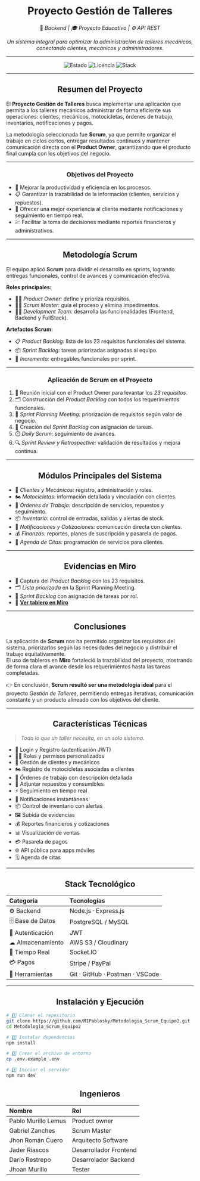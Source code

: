 <div align="center">

#  **Proyecto Gestión de Talleres**
🚀 *Backend | 🎓 Proyecto Educativo | ⚙️ API REST*

*Un sistema integral para optimizar la administración de talleres mecánicos, conectando clientes, mecánicos y administradores.*

---

![Estado](https://img.shields.io/badge/STATUS-En%20Desarrollo-00ffcc?style=for-the-badge&logo=github)
![Licencia](https://img.shields.io/badge/Licencia-MIT-8a2be2?style=for-the-badge)
![Stack](https://img.shields.io/badge/Stack-Node.js%20%7C%20Express%20%7C%20PostgreSQL-ff007f?style=for-the-badge)

</div>

---

<h2 align="center"> Resumen del Proyecto</h2>

El **Proyecto Gestión de Talleres** busca implementar una aplicación que permita a los talleres mecánicos administrar de forma eficiente sus operaciones: clientes, mecánicos, motocicletas, órdenes de trabajo, inventarios, notificaciones y pagos.  

La metodología seleccionada fue **Scrum**, ya que permite organizar el trabajo en ciclos cortos, entregar resultados continuos y mantener comunicación directa con el **Product Owner**, garantizando que el producto final cumpla con los objetivos del negocio.  

---

<h3 align="center"> Objetivos del Proyecto</h3>

- 🔧 Mejorar la productividad y eficiencia en los procesos.  
- 📋 Garantizar la trazabilidad de la información (clientes, servicios y repuestos).  
- 📱 Ofrecer una mejor experiencia al cliente mediante notificaciones y seguimiento en tiempo real.  
- 💹 Facilitar la toma de decisiones mediante reportes financieros y administrativos.  

---

<h2 align="center"> Metodología Scrum</h2>

El equipo aplicó **Scrum** para dividir el desarrollo en sprints, logrando entregas funcionales, control de avances y comunicación efectiva.  

**Roles principales:**
- 🧑‍💼 *Product Owner:* define y prioriza requisitos.  
- 🧑‍🏫 *Scrum Master:* guía el proceso y elimina impedimentos.  
- 👨‍💻 *Development Team:* desarrolla las funcionalidades (Frontend, Backend y FullStack).  

**Artefactos Scrum:**
- 📋 *Product Backlog:* lista de los 23 requisitos funcionales del sistema.  
- 📦 *Sprint Backlog:* tareas priorizadas asignadas al equipo.  
- 🧱 *Incremento:* entregables funcionales por sprint.  

---

<h3 align="center"> Aplicación de Scrum en el Proyecto</h3>

1. 🧩 Reunión inicial con el Product Owner para levantar los *23 requisitos*.  
2. 🗂️ Construcción del *Product Backlog* con todos los requerimientos funcionales.  
3. 🧮 *Sprint Planning Meeting:* priorización de requisitos según valor de negocio.  
4. 🧾 Creación del *Sprint Backlog* con asignación de tareas.  
5. ⏱️ *Daily Scrum:* seguimiento de avances.  
6. 🔍 *Sprint Review y Retrospective:* validación de resultados y mejora continua.  

---

<h2 align="center"> Módulos Principales del Sistema</h2>

- 👥 *Clientes y Mecánicos:* registro, administración y roles.  
- 🏍 *Motocicletas:* información detallada y vinculación con clientes.  
- 🧾 *Órdenes de Trabajo:* descripción de servicios, repuestos y seguimiento.  
- 📦 *Inventario:* control de entradas, salidas y alertas de stock.  
- 💬 *Notificaciones y Cotizaciones:* comunicación directa con clientes.  
- 💰 *Finanzas:* reportes, planes de suscripción y pasarela de pagos.  
- 📅 *Agenda de Citas:* programación de servicios para clientes.  

---

<h2 align="center"> Evidencias en Miro</h2>

- 📸 Captura del *Product Backlog* con los 23 requisitos.  
- 🗂 *Lista priorizada* en la Sprint Planning Meeting.  
- 🧩 *Sprint Backlog* con asignación de tareas por rol.  
- 🔗 [**Ver tablero en Miro**](https://miro.com/welcomeonboard/ZjdTYUVVR1JMbnJaeTJ3RjhlVGFVR2cyYzEvaEVqOFArT2dhZjlSSVBxZWJmbjVwTlkrUnJ3UzVyalBhWlkyT3BZNkxLTkEvSmRyQ1B0YUFWa2JkKzMzQllpbGtERjAyS29ZMjBjZjRmcEE1YUVnQmdTVGJWMGFYVnZQZ1VNRDhQdGo1ZEV3bUdPQWRZUHQzSGl6V2NBPT0hdjE=?share_link_id=835847404985)

---

<h2 align="center"> Conclusiones</h2>

La aplicación de **Scrum** nos ha permitido organizar los requisitos del sistema, priorizarlos según las necesidades del negocio y distribuir el trabajo equitativamente.  
El uso de tableros en **Miro** fortaleció la trazabilidad del proyecto, mostrando de forma clara el avance desde los requerimientos hasta las tareas completadas.  

👉 En conclusión, **Scrum resultó ser una metodología ideal** para el proyecto *Gestión de Talleres*, permitiendo entregas iterativas, comunicación constante y un producto alineado con los objetivos del cliente.  

---

<h2 align="center"> Características Técnicas</h2>

> *Todo lo que un taller necesita, en un solo sistema.*

- 🔐 Login y Registro (autenticación JWT)  
- 🧑‍💼 Roles y permisos personalizados  
- 👥 Gestión de clientes y mecánicos  
- 🏍 Registro de motocicletas asociadas a clientes  
- 🧾 Órdenes de trabajo con descripción detallada  
- 🔩 Adjuntar repuestos y consumibles  
- ⚡ Seguimiento en tiempo real  
- 🔔 Notificaciones instantáneas  
- 📦 Control de inventario con alertas  
- 🖼 Subida de evidencias  
- 💰 Reportes financieros y cotizaciones  
- 📊 Visualización de ventas  
- 💳 Pasarela de pagos  
- 🌐 API pública para apps móviles  
- 🗓 Agenda de citas  

---

<h2 align="center"> Stack Tecnológico</h2>

Categoría | Tecnologías |
|:--|:--|
| ⚙ Backend | Node.js · Express.js |
| 🗄 Base de Datos | PostgreSQL / MySQL |
| 🔐 Autenticación | JWT |
| ☁ Almacenamiento | AWS S3 / Cloudinary |
| 📡 Tiempo Real | Socket.IO |
| 💳 Pagos | Stripe / PayPal |
| 🧰 Herramientas | Git · GitHub · Postman · VSCode |

---

<h2 align="center"> Instalación y Ejecución</h2>

```bash
# 1️⃣ Clonar el repositorio
git clone https://github.com/MIPablosky/Metodologia_Scrum_Equipo2.git
cd Metodologia_Scrum_Equipo2

# 2️⃣ Instalar dependencias
npm install

# 3️⃣ Crear el archivo de entorno
cp .env.example .env

# 4️⃣ Iniciar el servidor
npm run dev
```
<h2 align="center">Ingenieros </h2>

| Nombre                 | Rol                   |
| :--------------------- | :-------------------- |
|Pablo Murillo Lemus|Product owner|
|Gabriel Zanches| Scrum Master |
|Jhon Román Cuero|Arquitecto Software|
|Jader Riascos|Desarrollador Frontend|
|Darío Restrepo|Desarrolador Backend|
|Jhoan Murillo|Tester|
